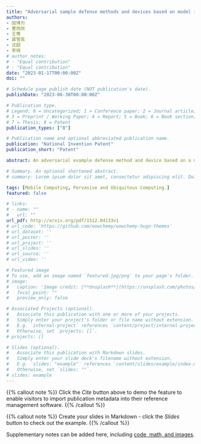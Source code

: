 ```yaml
---
title: "Adversarial sample defense methods and devices based on model inversion methods 基于模型反演方法的对抗样本防御方法和设备"
authors:
- 田博为
- 曹雨欣
- 王骞
- 龚雪鸾
- 沈超
- 李琦
# author_notes:
# - "Equal contribution"
# - "Equal contribution"
date: "2023-01-17T00:00:00Z"
doi: ""

# Schedule page publish date (NOT publication's date).
publishDate: "2023-06-30T00:00:00Z"

# Publication type.
# Legend: 0 = Uncategorized; 1 = Conference paper; 2 = Journal article;
# 3 = Preprint / Working Paper; 4 = Report; 5 = Book; 6 = Book section;
# 7 = Thesis; 8 = Patent
publication_types: ["8"]

# Publication name and optional abbreviated publication name.
publication: "National Invention Patent"
publication_short: "Patent"

abstract: An adversarial example defense method and device based on a model inversion method are disclosed. In order to solve the problem of lacking a low-cost and efficient adversarial example defense method in the field of deep neural network security, a model inversion mechanism based on a StyleGAN generator is proposed to realize an adversarial example defense method. Through the in-depth analysis of the generator StyleGAN, this paper proposes enhanced information training and improved proAdaIN, which is innovativly applied to the feature generation scheme of the adversarial example defense system. By adding noise, feature decoupling, and using conflict semantics to distinguish real samples from adversarial samples, this paper proposes a novel feature generation scheme for the adversarial example defense system. It solves the problems of high cost, low efficiency and poor defense effect in traditional defense schemes.

# Summary. An optional shortened abstract.
# summary: Lorem ipsum dolor sit amet, consectetur adipiscing elit. Duis posuere tellus ac convallis placerat. Proin tincidunt magna sed ex sollicitudin condimentum.

tags: [Mobile Computing, Pervasive and Ubiquitous Computing.]
featured: false

# links:
# - name: ""
#   url: ""
url_pdf: http://arxiv.org/pdf/1512.04133v1
# url_code: 'https://github.com/wowchemy/wowchemy-hugo-themes'
# url_dataset: ''
# url_poster: ''
# url_project: ''
# url_slides: ''
# url_source: ''
# url_video: ''

# Featured image
# To use, add an image named `featured.jpg/png` to your page's folder. 
# image:
#   caption: 'Image credit: [**Unsplash**](https://unsplash.com/photos/jdD8gXaTZsc)'
#   focal_point: ""
#   preview_only: false

# Associated Projects (optional).
#   Associate this publication with one or more of your projects.
#   Simply enter your project's folder or file name without extension.
#   E.g. `internal-project` references `content/project/internal-project/index.md`.
#   Otherwise, set `projects: []`.
# projects: []

# Slides (optional).
#   Associate this publication with Markdown slides.
#   Simply enter your slide deck's filename without extension.
#   E.g. `slides: "example"` references `content/slides/example/index.md`.
#   Otherwise, set `slides: ""`.
# slides: example
---
```


{{% callout note %}}
Click the *Cite* button above to demo the feature to enable visitors to import publication metadata into their reference management software.
{{% /callout %}}

{{% callout note %}}
Create your slides in Markdown - click the *Slides* button to check out the example.
{{% /callout %}}

Supplementary notes can be added here, including [code, math, and images](https://wowchemy.com/docs/writing-markdown-latex/).
